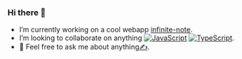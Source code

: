 ### Hi there 👋
- I’m currently working on <!-- an awesome react library [btnjs](http://npmjs.com/package/btnjs) and --> a cool webapp [infinite-note](https://naveloranges.github.io/infinite-note).
- I’m looking to collaborate on anything [![JavaScript](https://img.shields.io/badge/--F7DF1E?logo=javascript&logoColor=000)](https://www.javascript.com/) [![TypeScript](https://badgen.net/badge/icon/typescript?icon=typescript&label)](https://typescriptlang.org).
- 💬 Feel free to ask me about anything[✍️](mailto:itsmygit@gmail.com).
